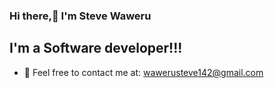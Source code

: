 ### Hi there,👋 I'm Steve Waweru

## I'm a Software developer!!!

- 🌱 Feel free to contact me at: wawerusteve142@gmail.com
